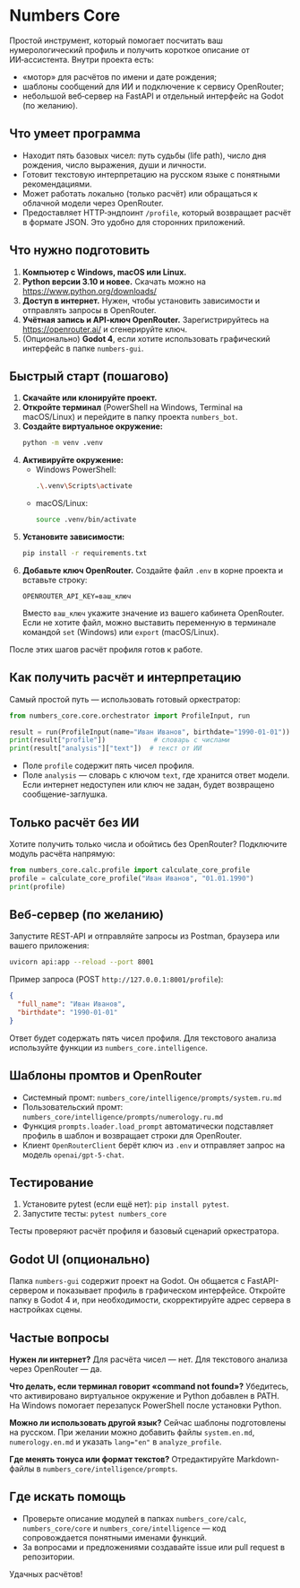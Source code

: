 ﻿# Numbers Core

Простой инструмент, который помогает посчитать ваш нумерологический профиль и получить короткое описание от ИИ‑ассистента. Внутри проекта есть:
- «мотор» для расчётов по имени и дате рождения;
- шаблоны сообщений для ИИ и подключение к сервису OpenRouter;
- небольшой веб‑сервер на FastAPI и отдельный интерфейс на Godot (по желанию).

## Что умеет программа
- Находит пять базовых чисел: путь судьбы (life path), число дня рождения, число выражения, души и личности.
- Готовит текстовую интерпретацию на русском языке с понятными рекомендациями.
- Может работать локально (только расчёт) или обращаться к облачной модели через OpenRouter.
- Предоставляет HTTP‑эндпоинт `/profile`, который возвращает расчёт в формате JSON. Это удобно для сторонних приложений.

## Что нужно подготовить
1. **Компьютер с Windows, macOS или Linux.**
2. **Python версии 3.10 и новее.** Скачать можно на https://www.python.org/downloads/
3. **Доступ в интернет.** Нужен, чтобы установить зависимости и отправлять запросы в OpenRouter.
4. **Учётная запись и API‑ключ OpenRouter.** Зарегистрируйтесь на https://openrouter.ai/ и сгенерируйте ключ.
5. (Опционально) **Godot 4**, если хотите использовать графический интерфейс в папке `numbers-gui`.

## Быстрый старт (пошагово)
1. **Скачайте или клонируйте проект.**
2. **Откройте терминал** (PowerShell на Windows, Terminal на macOS/Linux) и перейдите в папку проекта `numbers_bot`.
3. **Создайте виртуальное окружение:**
   ```bash
   python -m venv .venv
   ```
4. **Активируйте окружение:**
   - Windows PowerShell:
     ```bash
     .\.venv\Scripts\activate
     ```
   - macOS/Linux:
     ```bash
     source .venv/bin/activate
     ```
5. **Установите зависимости:**
   ```bash
   pip install -r requirements.txt
   ```
6. **Добавьте ключ OpenRouter.** Создайте файл `.env` в корне проекта и вставьте строку:
   ```
   OPENROUTER_API_KEY=ваш_ключ
   ```
   Вместо `ваш_ключ` укажите значение из вашего кабинета OpenRouter. Если не хотите файл, можно выставить переменную в терминале командой `set` (Windows) или `export` (macOS/Linux).

После этих шагов расчёт профиля готов к работе.

## Как получить расчёт и интерпретацию
Самый простой путь — использовать готовый оркестратор:
```python
from numbers_core.core.orchestrator import ProfileInput, run

result = run(ProfileInput(name="Иван Иванов", birthdate="1990-01-01"))
print(result["profile"])            # словарь с числами
print(result["analysis"]["text"])  # текст от ИИ
```
- Поле `profile` содержит пять чисел профиля.
- Поле `analysis` — словарь с ключом `text`, где хранится ответ модели. Если интернет недоступен или ключ не задан, будет возвращено сообщение-заглушка.

## Только расчёт без ИИ
Хотите получить только числа и обойтись без OpenRouter? Подключите модуль расчёта напрямую:
```python
from numbers_core.calc.profile import calculate_core_profile
profile = calculate_core_profile("Иван Иванов", "01.01.1990")
print(profile)
```

## Веб‑сервер (по желанию)
Запустите REST‑API и отправляйте запросы из Postman, браузера или вашего приложения:
```bash
uvicorn api:app --reload --port 8001
```
Пример запроса (POST `http://127.0.0.1:8001/profile`):
```json
{
  "full_name": "Иван Иванов",
  "birthdate": "1990-01-01"
}
```
Ответ будет содержать пять чисел профиля. Для текстового анализа используйте функции из `numbers_core.intelligence`.

## Шаблоны промтов и OpenRouter
- Системный промт: `numbers_core/intelligence/prompts/system.ru.md`
- Пользовательский промт: `numbers_core/intelligence/prompts/numerology.ru.md`
- Функция `prompts.loader.load_prompt` автоматически подставляет профиль в шаблон и возвращает строки для OpenRouter.
- Клиент `OpenRouterClient` берёт ключ из `.env` и отправляет запрос на модель `openai/gpt-5-chat`.

## Тестирование
1. Установите pytest (если ещё нет): `pip install pytest`.
2. Запустите тесты: `pytest numbers_core`

Тесты проверяют расчёт профиля и базовый сценарий оркестратора.

## Godot UI (опционально)
Папка `numbers-gui` содержит проект на Godot. Он общается с FastAPI-сервером и показывает профиль в графическом интерфейсе. Откройте папку в Godot 4 и, при необходимости, скорректируйте адрес сервера в настройках сцены.

## Частые вопросы
**Нужен ли интернет?** Для расчёта чисел — нет. Для текстового анализа через OpenRouter — да.

**Что делать, если терминал говорит «command not found»?** Убедитесь, что активировано виртуальное окружение и Python добавлен в PATH. На Windows помогает перезапуск PowerShell после установки Python.

**Можно ли использовать другой язык?** Сейчас шаблоны подготовлены на русском. При желании можно добавить файлы `system.en.md`, `numerology.en.md` и указать `lang="en"` в `analyze_profile`.

**Где менять тонуса или формат текстов?** Отредактируйте Markdown-файлы в `numbers_core/intelligence/prompts`.

## Где искать помощь
- Проверьте описание модулей в папках `numbers_core/calc`, `numbers_core/core` и `numbers_core/intelligence` — код сопровождается понятными именами функций.
- За вопросами и предложениями создавайте issue или pull request в репозитории.

Удачных расчётов!
